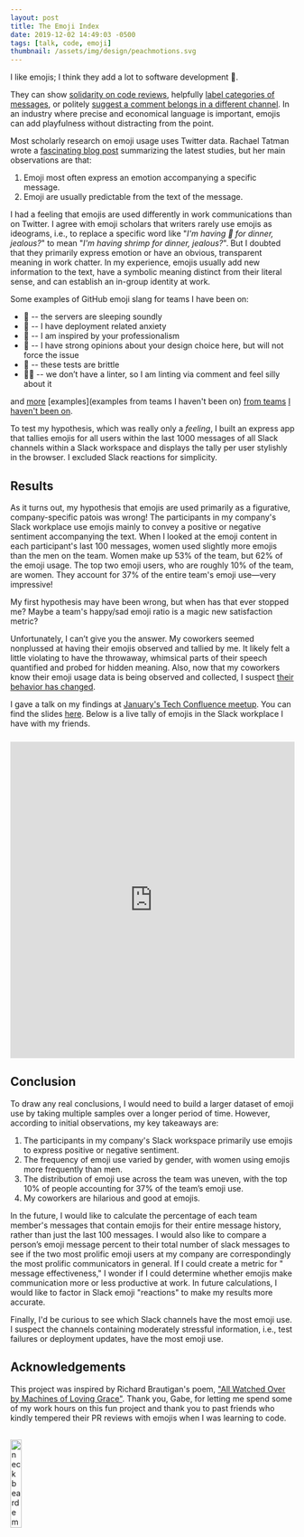 ```yaml
---
layout: post
title: The Emoji Index
date: 2019-12-02 14:49:03 -0500
tags: [talk, code, emoji]
thumbnail: /assets/img/design/peachmotions.svg
---
```


I like emojis; I think they add a lot to software development 🧐.

They can show [solidarity on code reviews](https://github.blog/2018-12-07-octoverse-emoji-on-github/), helpfully [label categories of messages](https://18f.gsa.gov/2015/12/08/using-emoji-for-knowledge-sharing/), or politely [suggest a comment belongs in a different channel](https://medium.com/@mathowie/yeah-it-started-with-someone-finding-this-funny-image-of-a-raccoon-looking-super-helpful-and-once-971e7c901e8e#.ka1cy355g). In an industry where precise and economical language is important, emojis can add playfulness without distracting from the point.

Most scholarly research on emoji usage uses Twitter data. Rachael Tatman wrote a [fascinating blog post](https://makingnoiseandhearingthings.com/2018/03/17/how-do-we-use-emoji/) summarizing the latest studies, but her main observations are that:

1. Emoji most often express an emotion accompanying a specific message.
2. Emoji are usually predictable from the text of the message.

I had a feeling that emojis are used differently in work communications than on Twitter. I agree with emoji scholars that writers rarely use emojis as ideograms, i.e., to replace a specific word like "_I'm having 🦐 for dinner, jealous?_" to mean "_I'm having shrimp for dinner, jealous?_". But I doubted that they primarily express emotion or have an obvious, transparent meaning in work chatter. In my experience, emojis usually add new information to the text, have a symbolic meaning distinct from their literal sense, and can establish an in-group identity at work.

Some examples of GitHub emoji slang for teams I have been on:

- 🌾 -- the servers are sleeping soundly
- 🥩 -- I have deployment related anxiety
- 🏤 -- I am inspired by your professionalism
- 💩 -- I have strong opinions about your design choice here, but will not force the issue
- 💨 -- these tests are brittle
- 💂‍♀ -- we don’t have a linter, so I am linting via comment and feel silly about it

and [more](https://gitmoji.carloscuesta.me/) [examples](examples from teams I haven't been on) [from teams](https://slackhq.com/some-of-the-ways-we-use-emoji-at-slack) [I haven't been on](https://www.quora.com/On-GitHub-what-is-the-significance-of-the-Ship-It-squirrel).

To test my hypothesis, which was really only a _feeling_, I built an express app that tallies emojis for all users within the last 1000 messages of all Slack channels within a Slack workspace and displays the tally per user stylishly in the browser. I excluded Slack reactions for simplicity.

## Results

As it turns out, my hypothesis that emojis are used primarily as a figurative, company-specific patois was wrong! The participants in my company's Slack workplace use emojis mainly to convey a positive or negative sentiment accompanying the text. When I looked at the emoji content in each participant's last 100 messages, women used slightly more emojis than the men on the team. Women make up 53% of the team, but 62% of the emoji usage. The top two emoji users, who are roughly 10% of the team, are women. They account for 37% of the entire team's emoji use—very impressive!

My first hypothesis may have been wrong, but when has that ever stopped me? Maybe a team's happy/sad emoji ratio is a magic new satisfaction metric?

Unfortunately, I can’t give you the answer. My coworkers seemed nonplussed at having their emojis observed and tallied by me. It likely felt a little violating to have the throwaway, whimsical parts of their speech quantified and probed for hidden meaning. Also, now that my coworkers know their emoji usage data is being observed and collected, I suspect [their behavior has changed](<https://en.wikipedia.org/wiki/Observer_effect_(physics)>).

I gave a talk on my findings at [January's Tech Confluence meetup](https://www.meetup.com/TechConfluence/events/rwkxkrybccbtb/). You can find the slides [here](https://docs.google.com/presentation/d/1wqI0McejPnMmEmz42v1qaCC3O9n1TR1ztVBszEp192s/edit#slide=id.p). Below is a live tally of emojis in the Slack workplace I have with my friends.

<div class="glitch-embed-wrap" style="height: 40em; width: 100%; margin: 1.5rem 0;">
  <iframe
    src="https://glitch.com/embed/#!/embed/alfovo-emoji-index?path=index.js&previewSize=100"
    title="alfovo-emoji-index on Glitch"
    allow="geolocation; microphone; camera; midi; vr; encrypted-media"
    style="height: 100%; width: 100%; border: 0;">
  </iframe>
</div>

## Conclusion

To draw any real conclusions, I would need to build a larger dataset of emoji use by taking multiple samples over a longer period of time. However, according to initial observations, my key takeaways are:

1. The participants in my company's Slack workspace primarily use emojis to express positive or negative sentiment.
2. The frequency of emoji use varied by gender, with women using emojis more frequently than men.
3. The distribution of emoji use across the team was uneven, with the top 10% of people accounting for 37% of the team’s emoji use.
4. My coworkers are hilarious and good at emojis.

In the future, I would like to calculate the percentage of each team member's messages that contain emojis for their entire message history, rather than just the last 100 messages. I would also like to compare a person’s emoji message percent to their total number of slack messages to see if the two most prolific emoji users at my company are correspondingly the most prolific communicators in general. If I could create a metric for " message effectiveness," I wonder if I could determine whether emojis make communication more or less productive at work. In future calculations, I would like to factor in Slack emoji "reactions" to make my results more accurate.

Finally, I'd be curious to see which Slack channels have the most emoji use. I suspect the channels containing moderately stressful information, i.e., test failures or deployment updates, have the most emoji use.

## Acknowledgements

This project was inspired by Richard Brautigan's poem, ["All Watched Over by Machines of Loving Grace"](https://www.theatlantic.com/technology/archive/2011/09/weekend-poem-all-watched-over-by-machines-of-loving-grace/245251/). Thank you, Gabe, for letting me spend some of my work hours on this fun project and thank you to past friends who kindly tempered their PR reviews with emojis when I was learning to code.

<img src="https://s3.amazonaws.com/37assets/svn/1128-neckbeard.jpg" style="width: 20%; margin: 1rem 0;" alt="neckbeard emoji">
